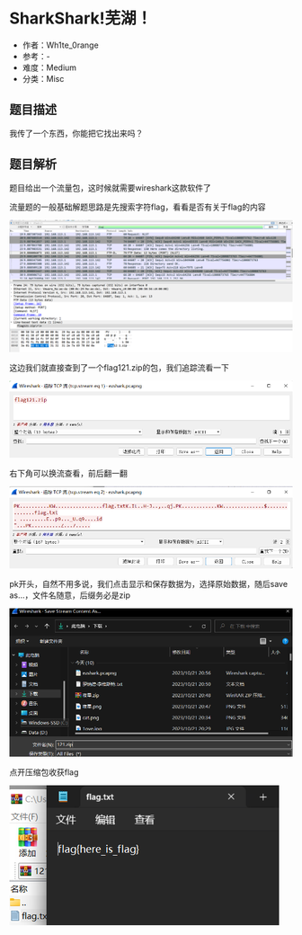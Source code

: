 # SharkShark!芜湖！

- 作者：Wh1te_0range
- 参考：-
- 难度：Medium
- 分类：Misc

## 题目描述

我传了一个东西，你能把它找出来吗？

## 题目解析

题目给出一个流量包，这时候就需要wireshark这款软件了

流量题的一般基础解题思路是先搜索字符flag，看看是否有关于flag的内容

![image-20231021205857111](writeup/images/image-20231021205857111.png)

这边我们就直接查到了一个flag121.zip的包，我们追踪流看一下

![image-20231021210017166](writeup/images/image-20231021210017166.png)

右下角可以换流查看，前后翻一翻

![](writeup/images/image-20231021210056578.png)

pk开头，自然不用多说，我们点击显示和保存数据为，选择原始数据，随后save as...，文件名随意，后缀务必是zip

![](writeup/images/image-20231021210235789.png)

点开压缩包收获flag

![](writeup/images/image-20231021210314382.png)